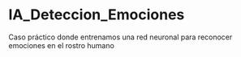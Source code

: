 # IA_Deteccion_Emociones
 Caso práctico donde entrenamos una red neuronal para reconocer emociones en el rostro humano
